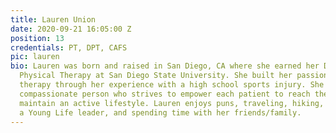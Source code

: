 ```yaml
---
title: Lauren Union
date: 2020-09-21 16:05:00 Z
position: 13
credentials: PT, DPT, CAFS
pic: lauren
bio: Lauren was born and raised in San Diego, CA where she earned her Doctorate of
  Physical Therapy at San Diego State University. She built her passion for physical
  therapy through her experience with a high school sports injury. She is a kind and
  compassionate person who strives to empower each patient to reach their goals and
  maintain an active lifestyle. Lauren enjoys puns, traveling, hiking, running, being
  a Young Life leader, and spending time with her friends/family.
---
```


